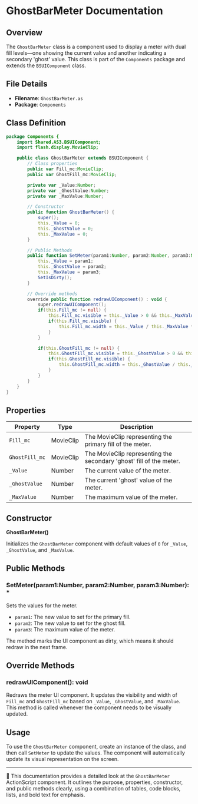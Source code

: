 # GhostBarMeter Documentation

## Overview

The `GhostBarMeter` class is a component used to display a meter with dual fill levels—one showing the current value and another indicating a secondary 'ghost' value. This class is part of the `Components` package and extends the `BSUIComponent` class.

## File Details

- **Filename**: `GhostBarMeter.as`
- **Package**: `Components`

## Class Definition

```actionscript
package Components {
    import Shared.AS3.BSUIComponent;
    import flash.display.MovieClip;

    public class GhostBarMeter extends BSUIComponent {
        // Class properties
        public var Fill_mc:MovieClip;
        public var GhostFill_mc:MovieClip;

        private var _Value:Number;
        private var _GhostValue:Number;
        private var _MaxValue:Number;

        // Constructor
        public function GhostBarMeter() {
            super();
            this._Value = 0;
            this._GhostValue = 0;
            this._MaxValue = 0;
        }

        // Public Methods
        public function SetMeter(param1:Number, param2:Number, param3:Number) : * {
            this._Value = param1;
            this._GhostValue = param2;
            this._MaxValue = param3;
            SetIsDirty();
        }

        // Override methods
        override public function redrawUIComponent() : void {
            super.redrawUIComponent();
            if(this.Fill_mc != null) {
                this.Fill_mc.visible = this._Value > 0 && this._MaxValue > 0;
                if(this.Fill_mc.visible) {
                    this.Fill_mc.width = this._Value / this._MaxValue * (this.width / this.scaleX);
                }
            }

            if(this.GhostFill_mc != null) {
                this.GhostFill_mc.visible = this._GhostValue > 0 && this._MaxValue > 0;
                if(this.GhostFill_mc.visible) {
                    this.GhostFill_mc.width = this._GhostValue / this._MaxValue * (this.width / this.scaleX);
                }
            }
        }
    }
}
```

## Properties

| Property        | Type         | Description                              |
|-----------------|--------------|------------------------------------------|
| `Fill_mc`       | MovieClip    | The MovieClip representing the primary fill of the meter. |
| `GhostFill_mc`  | MovieClip    | The MovieClip representing the secondary 'ghost' fill of the meter. |
| `_Value`        | Number       | The current value of the meter.          |
| `_GhostValue`   | Number       | The current 'ghost' value of the meter.  |
| `_MaxValue`     | Number       | The maximum value of the meter.          |

## Constructor

**GhostBarMeter()**

Initializes the `GhostBarMeter` component with default values of `0` for `_Value`, `_GhostValue`, and `_MaxValue`.

## Public Methods

### SetMeter(param1:Number, param2:Number, param3:Number): *

Sets the values for the meter.

- `param1`: The new value to set for the primary fill.
- `param2`: The new value to set for the ghost fill.
- `param3`: The maximum value of the meter.

The method marks the UI component as dirty, which means it should redraw in the next frame.

## Override Methods

### redrawUIComponent(): void

Redraws the meter UI component. It updates the visibility and width of `Fill_mc` and `GhostFill_mc` based on `_Value`, `_GhostValue`, and `_MaxValue`. This method is called whenever the component needs to be visually updated.

## Usage

To use the `GhostBarMeter` component, create an instance of the class, and then call `SetMeter` to update the values. The component will automatically update its visual representation on the screen.

---

👻 This documentation provides a detailed look at the `GhostBarMeter` ActionScript component. It outlines the purpose, properties, constructor, and public methods clearly, using a combination of tables, code blocks, lists, and bold text for emphasis.
